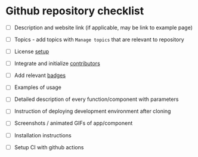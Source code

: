 # Github repository checklist

- [ ] Description and website link (if applicable, may be link to example page)
- [ ] Topics - add topics with `Manage topics` that are relevant to repository
- [ ] License [setup]('../guidelines/licenses.md)
- [ ] Integrate and initialize [contributors]('../guidelines/contributors.md)
- [ ] Add relevant [badges]('../guidelines/github-badges.md)
- [ ] Examples of usage
- [ ] Detailed description of every function/component with parameters
- [ ] Instruction of deploying development environment after cloning
- [ ] Screenshots / animated GIFs of app/component
- [ ] Installation instructions
- [ ] Setup CI with github actions

